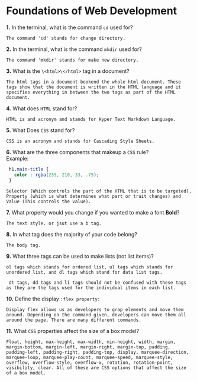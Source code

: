# Foundations of Web Development

**1.** In the terminal, what is the command `cd` used for?
<!-- enter you answer in the space below -->
```
The command 'cd' stands for change directory.
```

**2.** In the terminal, what is the command `mkdir` used for?
<!-- enter you answer in the space below -->
```
The command 'mkdir' stands for make new directory.
```

**3.** What is the `\<html>\</html>` tag in a document?
<!-- enter you answer in the space below -->
```
The html tags in a document bookend the whole html document. These tags show that the document is written in the HTML language and it specifies everything in between the two tags as part of the HTML document.
```

**4.** What does `HTML` stand for?
<!-- enter you answer in the space below -->
```
HTML is and acronym and stands for Hyper Text Markdown Language.
```

**5.** What Does `CSS` stand for?
<!-- enter you answer in the space below -->
```
CSS is an acronym and stands for Cascading Style Sheets.
```

**6.** What are the three components that makeup a `CSS` rule? <br> Example:
```css
 h1.main-title {
   color : rgba(255, 210, 33, .75);
 }
```
<!-- enter you answer in the space below -->
```
Selector (Which controls the part of the HTML that is to be targeted), Property (which is what determines what part or trait changes) and Value (This controls the value).
```

**7.** What property would you change if you wanted to make a font **Bold**?
<!-- enter you answer in the space below -->
```
The text style. or jsut use a b tag.
```

**8.** In what tag does the majority of your code belong?
<!-- enter you answer in the space below -->
```
The body tag.
```

**9.** What three tags can be used to make lists (not list items)?
<!-- enter you answer in the space below -->
```
ol tags which stands for ordered list, ul tags which stands for unordered list, and dl tags which stand for data list tags.

 dt tags, dd tags and li tags should not be confused with these tags as they are the tags used for the individual items in each list.
```

**10.** Define the display `:flex property:` 
<!-- enter you answer in the space below --> 
```
Display flex allows us as developers to grap elements and move them around. Depending on the command given, developers can move them all around the page. There are many different commands.
```

**11.** What `CSS` properties affect the size of a box model?
<!-- enter you answer in the space below -->
```
Float, height, max-height, max-width, min-height, width, margin, margin-bottom, margin-left, margin-right, margin-top, padding, padding-left, padding-right, padding-top, display, marquee-direction, marquee-loop, marquee-play-count, marquee-speed, marquee-style, overflow, overflow-style, overflow-x, rotation, rotation-point, visibility, clear. All of these are CSS options that affect the size of a box model.
```
